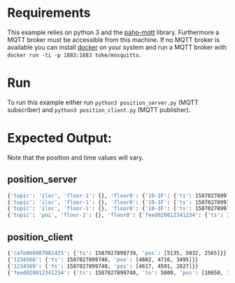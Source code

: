 # Requirements
This example relies on python 3 and the [paho-mqtt](https://pypi.org/project/paho-mqtt/) library.
Furthermore a MQTT broker must be accessible from this machine. If no MQTT broker is available you can install [docker](https://docs.docker.com/install/) on your system and run a MQTT broker with `docker run -ti -p 1883:1883 toke/mosquitto`.


# Run
To run this example either run `python3 position_server.py` (MQTT subscriber) and `python3 position_client.py` (MQTT publisher).


# Expected Output:
Note that the position and time values will vary.

## position_server
```bash
{'topic': 'iloc', 'floor-1': {}, 'floor0': {'10-1F': {'ts': 1587027899739, 'pos': [5.135, 5.032, 2.565]}}, 'floor1': {}, 'floor2': {}}
{'topic': 'iloc', 'floor-1': {}, 'floor0': {'10-1F': {'ts': 1587027899739, 'pos': [5.135, 5.032, 2.565]}, '10-1M': {'ts': 1587027899740, 'pos': [4.602, 4.716, 3.495]}}, 'floor1': {}, 'floor2': {}}
{'topic': 'iloc', 'floor-1': {}, 'floor0': {'10-1F': {'ts': 1587027899739, 'pos': [5.135, 5.032, 2.565]}, '10-1M': {'ts': 1587027899740, 'pos': [4.602, 4.716, 3.495]}, '10-2M': {'ts': 1587027899740, 'pos': [4.617, 4.591, 2.827]}}, 'floor1': {}, 'floor2': {}}
{'topic': 'poi', 'floor-1': {}, 'floor0': {'feed020012341234': {'ts': 1587027899740, 'to': 5000, 'pos': [10.65, 10.5, 1.0], 'text': 'Emergency Exit'}}, 'floor1': {}, 'floor2': {}}

```

## position_client
```bash
{'cafe060087081425': {'ts': 1587027899739, 'pos': [5135, 5032, 2565]}}
{'1234568': {'ts': 1587027899740, 'pos': [4602, 4716, 3495]}}
{'1234569': {'ts': 1587027899740, 'pos': [4617, 4591, 2827]}}
{'feed020012341234': {'ts': 1587027899740, 'to': 5000, 'pos': [10650, 10500, 1000], 'text': 'Emergency Exit'}}
```

